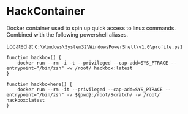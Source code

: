 # HackContainer

Docker container used to spin up quick access to linux commands. Combined with the following powershell aliases.

Located at `C:\Windows\System32\WindowsPowerShell\v1.0\profile.ps1`

```
function hackbox() {
	docker run --rm -i -t --privileged --cap-add=SYS_PTRACE --entrypoint="/bin/zsh" -w /root/ hackbox:latest
}
```

```
function hackboxhere() {  
    docker run --rm -it --privileged --cap-add=SYS_PTRACE --entrypoint="/bin/zsh" -v ${pwd}:/root/Scratch/ -w /root/ hackbox:latest
}
```
